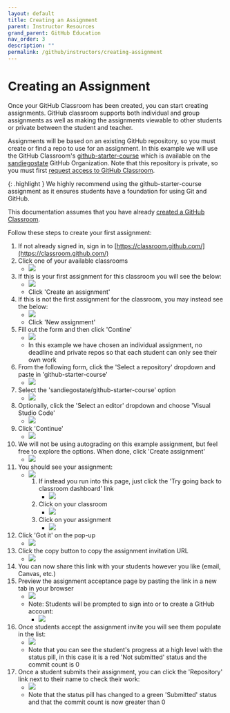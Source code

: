 ```yaml
---
layout: default
title: Creating an Assignment
parent: Instructor Resources
grand_parent: GitHub Education
nav_order: 3
description: ""
permalink: /github/instructors/creating-assignment
---
```


# Creating an Assignment
Once your GitHub Classroom has been created, you can start creating assignments. GitHub classroom supports both individual and group assignments as well as making the assignments viewable to other students or private between the student and teacher.

Assignments will be based on an existing GitHub repository, so you must create or find a repo to use for an assignment. 
In this example we will use the GitHub Classroom's [github-starter-course](https://github.com/sandiegostate/github-starter-course) which is available on the [sandiegostate](https://github.com/sandiegostate) GitHub Organization. 
Note that this repository is private, so you must first [request access to GitHub Classroom](/github/instructors/requesting-access).

{: .highlight }
We highly recommend using the github-starter-course assignment as it ensures students have a foundation for using Git and GitHub.

This documentation assumes that you have already [created a GitHub Classroom](/github/instructors/creating-classroom).

Follow these steps to create your first assignment:
1. If not already signed in, sign in to [https://classroom.github.com/](https://classroom.github.com/)
1. Click one of your available classrooms
    - ![](/images/github/pick-classroom1.png)
1. If this is your first assignment for this classroom you will see the below:
    - ![](/images/github/classroom7.png)
    - Click 'Create an assignment'
1. If this is not the first assignment for the classroom, you may instead see the below:
    - ![](/images/github/new-assignment1.png)
    - Click 'New assignment'
1. Fill out the form and then click 'Contine'
    - ![](/images/github/classroom8.png)
    - In this example we have chosen an individual assignment, no deadline and private repos so that each student can only see their own work
1. From the following form, click the 'Select a repository' dropdown and paste in 'github-starter-course'
    - ![](/images/github/classroom9.png)
1. Select the 'sandiegostate/github-starter-course' option
    - ![](/images/github/classroom10.png)
1. Optionally, click the 'Select an editor' dropdown and choose 'Visual Studio Code'
    - ![](/images/github/classroom11.png)
1. Click 'Continue'
    - ![](/images/github/classroom12.png)
1. We will not be using autograding on this example assignment, but feel free to explore the options. When done, click 'Create assignment'
    - ![](/images/github/classroom13.png)
1. You should see your assignment:
    - ![](/images/github/new-assignment2.png)
        1. If instead you run into this page, just click the 'Try going back to classroom dashboard' link
            - ![](/images/github/classroom14.png)
        1. Click on your classroom
            - ![](/images/github/classroom15.png)
        1. Click on your assignment
            - ![](/images/github/classroom16.png)
1. Click 'Got it' on the pop-up
    - ![](/images/github/classroom17.png)
1. Click the copy button to copy the assignment invitation URL
    - ![](/images/github/classroom18.png)
1. You can now share this link with your students however you like (email, Canvas, etc.)
1. Preview the assignment acceptance page by pasting the link in a new tab in your browser
    - ![](/images/github/classroom19.png)
    - Note: Students will be prompted to sign into or to create a GitHub account:
        - ![](/images/github/classroom20.png)
1. Once students accept the assignment invite you will see them populate in the list:
    - ![](/images/github/classroom21.png)
    - Note that you can see the student's progress at a high level with the status pill, in this case it is a red 'Not submitted' status and the commit count is 0
1. Once a student submits their assignment, you can click the 'Repository' link next to their name to check their work:
    - ![](/images/github/classroom22.png)
    - Note that the status pill has changed to a green 'Submitted' status and that the commit count is now greater than 0